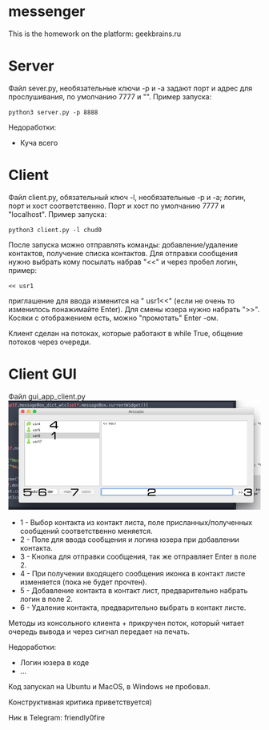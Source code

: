 # messenger
This is the homework on the platform: geekbrains.ru

Server
======
Файл sever.py, необязательные ключи -p и -a задают порт и адрес для прослушивания, по умолчанию 7777 и "".
Пример запуска:

    python3 server.py -p 8888

Недоработки:
* Куча всего

Client
======
Файл client.py, обязательный ключ -l, необязательные -p и -a; логин, порт и хост соответственно.
Порт и хост по умолчанию 7777 и "localhost".
Пример запуска:

    python3 client.py -l chud0
После запуска можно отправлять команды: добавление/удаление контактов, получение списка контактов.
Для отправки сообщения нужно выбрать кому посылать набрав "<<" и через пробел логин, пример:

    << usr1
приглашение для ввода изменится на "      usr1<<" (если не очень то изменилось понажимайте Enter).
Для смены юзера нужно набрать ">>". Косяки с отображением есть, можно "промотать" Enter -ом.

Клиент сделан на потоках, которые работают в while True, общение потоков через очереди.

Client GUI
==========
Файл gui_app_client.py
![](client_gui.jpg)

* 1 - Выбор контакта из контакт листа, поле присланных/полученных сообщений соответственно меняется.
* 2 - Поле для ввода сообщения и логина юзера при добавлении контакта.
* 3 - Кнопка для отправки сообщения, так же отправляет Enter в поле 2.
* 4 - При получении входящего сообщения иконка в контакт листе изменяется (пока не будет прочтен).
* 5 - Добавление контакта в контакт лист, предварительно набрать логин в поле 2.
* 6 - Удаление контакта, предварительно выбрать в контакт листе.

Методы из консольного клиента + прикручен поток, который читает очередь вывода и через сигнал передает на печать.

Недоработки:
* Логин юзера в коде
* ...


Код запускал на Ubuntu и MacOS, в Windows не пробовал.

Конструктивная критика приветствуется)

Ник в Telegram: friendly0fire
